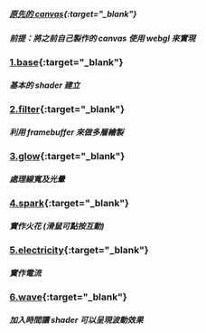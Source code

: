 ##### [原先的 canvas](https://virtools.github.io/electricity/demo3/){:target="\_blank"}

##### 前提：將之前自己製作的 canvas 使用 webgl 來實現

### [1.base](https://virtools.github.io/electricity_webgl/dist/1.base/){:target="\_blank"}

##### 基本的 shader 建立

### [2.filter](https://virtools.github.io/electricity_webgl/dist/2.filter/){:target="\_blank"}

##### 利用 framebuffer 來做多層繪製

### [3.glow](https://virtools.github.io/electricity_webgl/dist/3.glow/){:target="\_blank"}

##### 處理線寬及光暈

### [4.spark](https://virtools.github.io/electricity_webgl/dist/4.spark/){:target="\_blank"}

##### 實作火花 (滑鼠可點按互動)

### [5.electricity](https://virtools.github.io/electricity_webgl/dist/5.electricity/){:target="\_blank"}

##### 實作電流

### [6.wave](https://virtools.github.io/electricity_webgl/dist/6.wave/){:target="\_blank"}

##### 加入時間讓 shader 可以呈現波動效果
